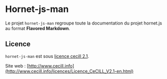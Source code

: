# Hornet-js-man

Le projet `hornet-js-man` regroupe toute la documentation du projet hornet.js au format **Flavored Markdown**.


## Licence

`hornet-js-man` est sous [licence cecill 2.1](./LICENSE.md).

Site web : [http://www.cecill.info](http://www.cecill.info/licences/Licence_CeCILL_V2.1-en.html)
